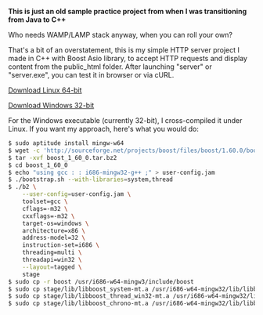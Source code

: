 **This is just an old sample practice project from when I was transitioning from Java to C++**

Who needs WAMP/LAMP stack anyway, when you can roll your own?

That's a bit of an overstatement, this is my simple HTTP server project I made in C++ with Boost Asio library, to accept HTTP requests and display content from the public_html folder. After launching "server" or "server.exe", you can test it in browser or via cURL.

[Download Linux 64-bit](https://github.com/balintkiss501/handmade-cpp-http-server/releases/download/linux64_v1.0.0/handmade-cpp-http-server_linux64_v1.1.0.tar.gz)

[Download Windows 32-bit](https://github.com/balintkiss501/handmade-cpp-http-server/releases/download/win32_v1.0.0/handmade-cpp-http-server_win32_v1.1.0.zip)

For the Windows executable (currently 32-bit), I cross-compiled it under Linux. If you want my approach, here's what you would do:

```bash
$ sudo aptitude install mingw-w64
$ wget -c 'http://sourceforge.net/projects/boost/files/boost/1.60.0/boost_1_60_0.tar.bz2/download' -o boost_1_60_0.tar.bz2
$ tar -xvf boost_1_60_0.tar.bz2
$ cd boost_1_60_0
$ echo "using gcc : : i686-mingw32-g++ ;" > user-config.jam
$ ./bootstrap.sh --with-libraries=system,thread
$ ./b2 \
    --user-config=user-config.jam \
    toolset=gcc \
    cflags=-m32 \
    cxxflags=-m32 \
    target-os=windows \
    architecture=x86 \
    address-model=32 \
    instruction-set=i686 \
    threading=multi \
    threadapi=win32 \
    --layout=tagged \
    stage
$ sudo cp -r boost /usr/i686-w64-mingw3/include/boost
$ sudo cp stage/lib/libboost_system-mt.a /usr/i686-w64-mingw32/lib/libboost_system.a
$ sudo cp stage/lib/libboost_thread_win32-mt.a /usr/i686-w64-mingw32/lib/libboost_thread.a
$ sudo cp stage/lib/libboost_chrono-mt.a /usr/i686-w64-mingw32/lib/libboost_chrono.a
```
